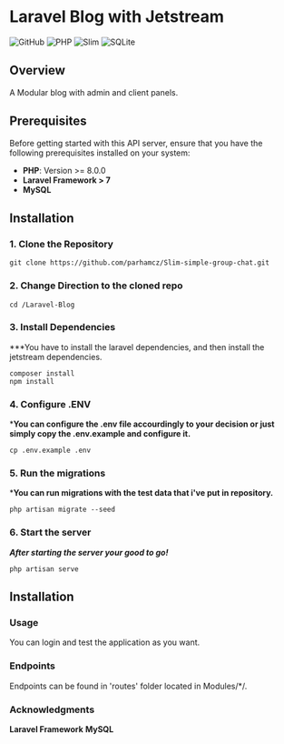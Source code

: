 # Laravel Blog with Jetstream

![GitHub](https://img.shields.io/github/license/your-username/group-chat-api)
![PHP](https://img.shields.io/badge/PHP-%3E%207.4-blue)
![Slim](https://img.shields.io/badge/Slim%204-red)
![SQLite](https://img.shields.io/badge/SQLite3-green)

## Overview

A Modular blog with admin and client panels.

## Prerequisites

Before getting started with this API server, ensure that you have the following prerequisites installed on your system:

- **PHP**: Version >= 8.0.0
- **Laravel Framework > 7**
- **MySQL**

## Installation

### 1. Clone the Repository

```shell
git clone https://github.com/parhamcz/Slim-simple-group-chat.git
```
### 2. Change Direction to the cloned repo

```shell
cd /Laravel-Blog
```
### 3. Install Dependencies
***You have to install the laravel dependencies, and then install the jetstream dependencies.
```shell
composer install
npm install
```
### 4. Configure .ENV
***You can configure the .env file accourdingly to your decision or just simply copy the .env.example and configure it.**
```shell
cp .env.example .env
```
### 5. Run the migrations
***You can run migrations with the test data that i've put in repository.**
```shell
php artisan migrate --seed
```
### 6. Start the server
***After starting the server your good to go!***
```shell
php artisan serve
```
## Installation

### Usage
You can login and test the application as you want.
### Endpoints
Endpoints can be found in 'routes' folder located in Modules/*/.
### Acknowledgments
**Laravel Framework**
**MySQL**
